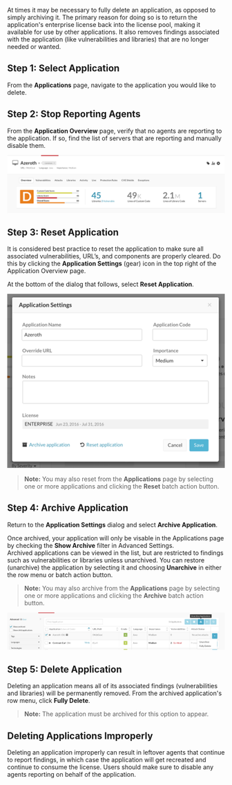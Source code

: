 <!--
title: "Deleting An Application"
description: "Instructions on how to delete an application"
tags: "user manage TeamServer application deleting"
-->


At times it may be necessary to fully delete an application, as opposed to simply archiving it. The primary reason for doing so is to return the application's enterprise license back into the license pool, making it available for use by other applications. It also removes findings associated with the application (like vulnerabilities and libraries) that are no longer needed or wanted.


## Step 1: Select Application

From the **Applications** page, navigate to the application you would like to delete. 


## Step 2: Stop Reporting Agents

From the **Application Overview** page, verify that no agents are reporting to the application. If so, find the list of servers that are reporting and manually disable them.

<a href="assets/images/DeleteApp_Dashboard.png" rel="lightbox" title="Application Overview"><img class="thumbnail" src="assets/images/DeleteApp_Dashboard.png"/></a>


## Step 3: Reset Application

It is considered best practice to reset the application to make sure all associated vulnerabilities, URL’s, and components are properly cleared.  Do this by clicking the **Application Settings** (gear) icon in the top right of the Application Overview page.

At the bottom of the dialog that follows, select **Reset Application**.

<a href="assets/images/DeleteApp_SettingsDialog.png" rel="lightbox" title="Application Settings Dialog"><img class="thumbnail" src="assets/images/DeleteApp_SettingsDialog.png"/></a>

>**Note:** You may also reset from the **Applications** page by selecting one or more applications and clicking the **Reset** batch action button.


## Step 4: Archive Application

Return to the **Application Settings** dialog and select **Archive Application**.

Once archived, your application will only be visable in the Applications page by checking the **Show Archive** filter in Advanced Settings. <br> Archived applications can be viewed in the list, but are restricted to findings such as vulnerabilities or libraries unless unarchived.  You can restore (unarchive) the application by selecting it and choosing **Unarchive** in either the row menu or batch action button.

>**Note:** You may also archive from the **Applications** page by selecting one or more applications and clicking the **Archive** batch action button.

<a href="assets/images/DeleteApp_UnarchiveFullDelete.png" rel="lightbox" title="Archived Application Options"><img class="thumbnail" src="assets/images/DeleteApp_UnarchiveFullDelete.png"/></a>


## Step 5: Delete Application

Deleting an application means all of its associated findings (vulnerabilities and libraries) will be permanently removed. From the archived application's row menu, click **Fully Delete**.


>**Note:** The application must be archived for this option to appear.  


## Deleting Applications Improperly

Deleting an application improperly can result in leftover agents that continue to report findings, in which case the application will get recreated and continue to consume the license. Users should make sure to disable any agents reporting on behalf of the application.

